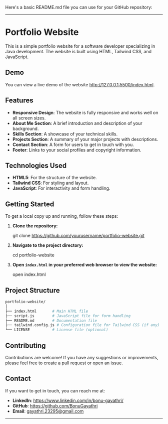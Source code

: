 Here's a basic README.md file you can use for your GitHub repository:

---

# Portfolio Website

This is a simple portfolio website for a software developer specializing in Java development. The website is built using HTML, Tailwind CSS, and JavaScript.

## Demo

You can view a live demo of the website http://127.0.0.1:5500/index.html.

## Features

- **Responsive Design**: The website is fully responsive and works well on all screen sizes.
- **About Me Section**: A brief introduction and description of your background.
- **Skills Section**: A showcase of your technical skills.
- **Projects Section**: A summary of your major projects with descriptions.
- **Contact Section**: A form for users to get in touch with you.
- **Footer**: Links to your social profiles and copyright information.

## Technologies Used

- **HTML5**: For the structure of the website.
- **Tailwind CSS**: For styling and layout.
- **JavaScript**: For interactivity and form handling.

## Getting Started

To get a local copy up and running, follow these steps:

1. **Clone the repository:**
    
    git clone https://github.com/yourusername/portfolio-website.git
    
2. **Navigate to the project directory:**
    
    cd portfolio-website
    
3. **Open `index.html` in your preferred web browser to view the website:**
    
    open index.html

## Project Structure

```bash
portfolio-website/
│
├── index.html       # Main HTML file
├── script.js        # JavaScript file for form handling
├── README.md        # Documentation file
├── tailwind.config.js # Configuration file for Tailwind CSS (if any)
└── LICENSE          # License file (optional)
```

## Contributing

Contributions are welcome! If you have any suggestions or improvements, please feel free to create a pull request or open an issue.

## Contact

If you want to get in touch, you can reach me at:

- **LinkedIn**: https://www.linkedin.com/in/bonu-gayathri/
- **GitHub**: https://github.com/BonuGayathri
- **Email**: gayathri.23295@gmail.com

---

